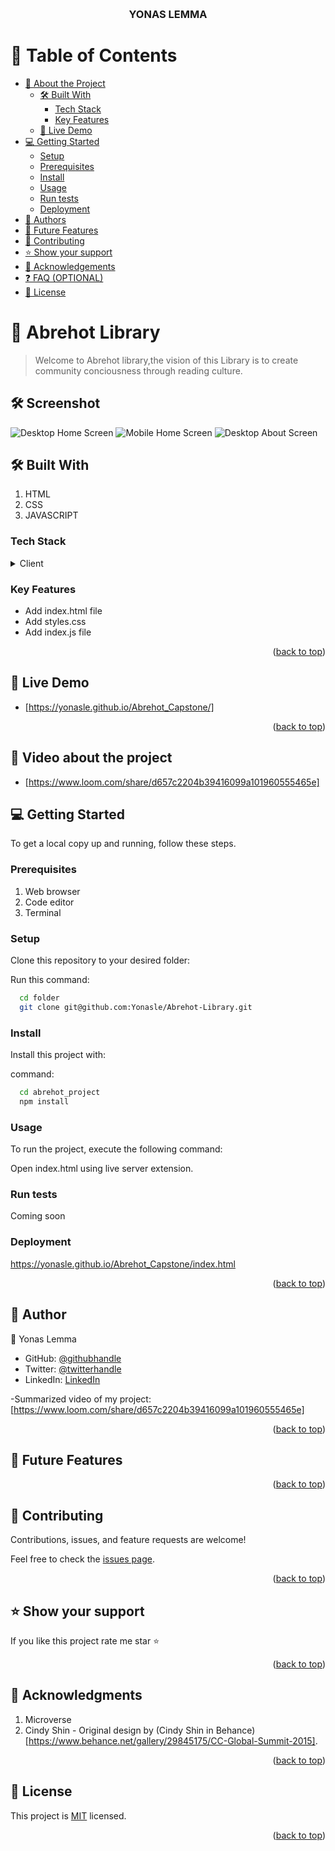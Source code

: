 <a name="readme-top"></a>

<div align="center">
    
  <br/>

  <h3><b>YONAS LEMMA</b></h3>

</div>

<!-- TABLE OF CONTENTS -->

# 📗 Table of Contents

- [📖 About the Project](#about-project)
  - [🛠 Built With](#built-with)
    - [Tech Stack](#tech-stack)
    - [Key Features](#key-features)
  - [🚀 Live Demo](#live-demo)
- [💻 Getting Started](#getting-started)
  - [Setup](#setup)
  - [Prerequisites](#prerequisites)
  - [Install](#install)
  - [Usage](#usage)
  - [Run tests](#run-tests)
  - [Deployment](#triangular_flag_on_post-deployment)
- [👥 Authors](#authors)
- [🔭 Future Features](#future-features)
- [🤝 Contributing](#contributing)
- [⭐️ Show your support](#support)
- [🙏 Acknowledgements](#acknowledgements)
- [❓ FAQ (OPTIONAL)](#faq)
- [📝 License](#license)

<!-- PROJECT DESCRIPTION -->

# 📖 Abrehot Library <a name="about-project"></a>

> Welcome to Abrehot library,the vision of this Library is to create community conciousness through reading culture.

## 🛠 Screenshot

![Desktop Home Screen](images/Home%20DSS.png)
![Mobile Home Screen](images/Home%20MSS.png)
![Desktop About Screen](images/About%20DSS.png)

## 🛠 Built With <a name="built-with"></a>

1. HTML
2. CSS
3. JAVASCRIPT

### Tech Stack <a name="tech-stack"></a>

<details>
  <summary>Client</summary>
  <ul>
    <li><a href="/index.html">HTML</a></li>
    <li><a href="/styles.css">CSS</a></li>
    <li><a href="/index.js">JAVASCRIPT</a></li>
  </ul>
</details>

<!-- Features -->

### Key Features <a name="key-features"></a>

- Add index.html file
- Add styles.css
- Add index.js file

<p align="right">(<a href="#readme-top">back to top</a>)</p>

<!-- LIVE DEMO -->

## 🚀 Live Demo <a name="live-demo"></a>

- [https://yonasle.github.io/Abrehot_Capstone/]

<p align="right">(<a href="#readme-top">back to top</a>)</p>

## 🚀 Video about the project <a name="live-demo"></a>

- [https://www.loom.com/share/d657c2204b39416099a101960555465e]

## 💻 Getting Started <a name="getting-started"></a>

To get a local copy up and running, follow these steps.

### Prerequisites

1. Web browser
2. Code editor
3. Terminal

### Setup

Clone this repository to your desired folder:

Run this command:

```sh
  cd folder
  git clone git@github.com:Yonasle/Abrehot-Library.git
```

### Install

Install this project with:

command:

```sh
  cd abrehot_project
  npm install
```

### Usage

To run the project, execute the following command:

Open index.html using live server extension.

### Run tests

Coming soon

### Deployment

https://yonasle.github.io/Abrehot_Capstone/index.html

<p align="right">(<a href="#readme-top">back to top</a>)</p>

## 👥 Author <a name="authors"></a>

👤 Yonas Lemma

- GitHub: [@githubhandle](https://github.com/Yonasle)
- Twitter: [@twitterhandle](https://twitter.com/Yonasls)
- LinkedIn: [LinkedIn](https://www.linkedin.com/in/yonas-lemma-b8848823a/)

-Summarized video of my project: [https://www.loom.com/share/d657c2204b39416099a101960555465e]

<p align="right">(<a href="#readme-top">back to top</a>)</p>

<!-- FUTURE FEATURES -->

## 🔭 Future Features <a name="future-features"></a>

<p align="right">(<a href="#readme-top">back to top</a>)</p>

<!-- CONTRIBUTING -->

## 🤝 Contributing <a name="contributing"></a>

Contributions, issues, and feature requests are welcome!

Feel free to check the [issues page](../../issues/).

<p align="right">(<a href="#readme-top">back to top</a>)</p>

<!-- SUPPORT -->

## ⭐️ Show your support <a name="support"></a>

If you like this project rate me star ⭐️

<p align="right">(<a href="#readme-top">back to top</a>)</p>

<!-- ACKNOWLEDGEMENTS -->

## 🙏 Acknowledgments <a name="acknowledgements"></a>

1. Microverse
2. Cindy Shin - Original design by (Cindy Shin in Behance) [https://www.behance.net/gallery/29845175/CC-Global-Summit-2015].

<p align="right">(<a href="#readme-top">back to top</a>)</p>

<!-- LICENSE -->

## 📝 License <a name="license"></a>

This project is [MIT](./LICENSE) licensed.

<p align="right">(<a href="#readme-top">back to top</a>)</p>
